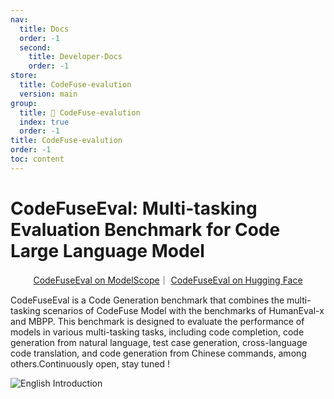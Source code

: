 ```yaml
---
nav:
  title: Docs
  order: -1
  second:
    title: Developer-Docs
    order: -1
store:
  title: CodeFuse-evalution
  version: main
group:
  title: 🌱 CodeFuse-evalution
  index: true
  order: -1
title: CodeFuse-evalution
order: -1
toc: content
---
```


# CodeFuseEval: Multi-tasking Evaluation Benchmark for Code Large Language Model

<div align="center">
  <p>
    <a href="https://modelscope.cn/datasets/codefuse-ai/CodeFuseEval/summary" target="_blank">CodeFuseEval on ModelScope</a>｜
    <a href="https://huggingface.co/datasets/codefuse-ai/CodeFuseEval" target="_blank">CodeFuseEval on Hugging Face</a>
  </p>
  
</div>

CodeFuseEval is a Code Generation benchmark that combines the multi-tasking scenarios of CodeFuse Model with the benchmarks of HumanEval-x and MBPP. This benchmark is designed to evaluate the performance of models in various multi-tasking tasks, including code completion, code generation from natural language, test case generation, cross-language code translation, and code generation from Chinese commands, among others.Continuously open, stay tuned !

<p>
    <img src="https://mdn.alipayobjects.com/huamei_bvbxju/afts/img/A*1btDRYRFVEQAAAAAAAAAAAAADlHYAQ/original" alt="English Introduction"/>
</p>
